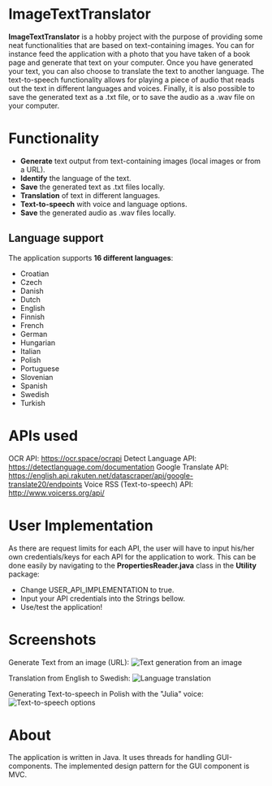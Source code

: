 # ImageTextTranslator

**ImageTextTranslator** is a hobby project with the purpose of providing some neat functionalities that are based on text-containing images. You can for instance feed the application with a photo that you have taken of a book page and generate that text on your computer. Once you have generated your text, you can also choose to translate the text to another language. The text-to-speech functionality allows for playing a piece of audio that reads out the text in different languages and voices. Finally, it is also possible to save the generated text as a .txt file, or to save the audio as a .wav file on your computer.


# Functionality

- **Generate** text output from text-containing images (local images or from a URL).
- **Identify** the language of the text.
- **Save** the generated text as .txt files locally.
- **Translation** of text in different languages.
- **Text-to-speech** with voice and language options.
- **Save** the generated audio as .wav files locally.

## Language support
The application supports **16 different languages**:
- Croatian
- Czech
- Danish
- Dutch
- English
- Finnish
- French
- German
- Hungarian
- Italian
- Polish
- Portuguese
- Slovenian
- Spanish
- Swedish
- Turkish

# APIs used

OCR API: https://ocr.space/ocrapi
Detect Language API: https://detectlanguage.com/documentation
Google Translate API: https://english.api.rakuten.net/datascraper/api/google-translate20/endpoints
Voice RSS (Text-to-speech) API: http://www.voicerss.org/api/

# User Implementation

As there are request limits for each API, the user will have to input his/her own credentials/keys for each API for the application to work. This can be done easily by navigating to the **PropertiesReader.java** class in the **Utility** package:
- Change USER_API_IMPLEMENTATION to true.
- Input your API credentials into the Strings bellow.
- Use/test the application!

# Screenshots

Generate Text from an image (URL):
![Text generation from an image](https://i.imgur.com/c0iuxxf.png)

Translation from English to Swedish:
![Language translation](https://i.imgur.com/MiZtGdD.jpg)

Generating Text-to-speech in Polish with the "Julia" voice:
![Text-to-speech options](https://i.imgur.com/LU26ruH.png)

# About
The application is written in Java. It uses threads for handling GUI-components. The implemented design pattern for the GUI component is MVC.
